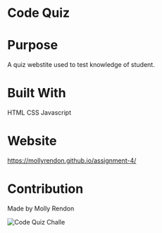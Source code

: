 # Code Quiz

# Purpose

A quiz webstite used to test knowledge of student.

# Built With

HTML
CSS
Javascript

# Website

https://mollyrendon.github.io/assignment-4/

# Contribution

Made by Molly Rendon

![Code Quiz Challe](https://user-images.githubusercontent.com/92175961/141703802-03da0c75-fc95-489a-8d6a-0bd6251d7024.png)
